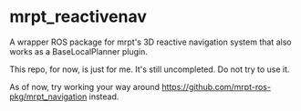 # mrpt_reactivenav
A wrapper ROS package for mrpt's 3D reactive navigation system that also works as a BaseLocalPlanner plugin.

This repo, for now, is just for me. It's still uncompleted. Do not try to use it.

As of now, try working your way around https://github.com/mrpt-ros-pkg/mrpt_navigation instead.
